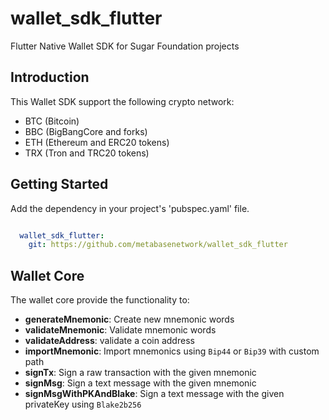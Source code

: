 # wallet_sdk_flutter

Flutter Native Wallet SDK for Sugar Foundation projects

## Introduction

This Wallet SDK support the following crypto network:

- BTC (Bitcoin)
- BBC (BigBangCore and forks)
- ETH (Ethereum and ERC20 tokens)
- TRX (Tron and TRC20 tokens)

## Getting Started

Add the dependency in your project's 'pubspec.yaml' file.

```yaml

  wallet_sdk_flutter:
    git: https://github.com/metabasenetwork/wallet_sdk_flutter

```

## Wallet Core

The wallet core provide the functionality to:

- **generateMnemonic**: Create new mnemonic words
- **validateMnemonic**: Validate mnemonic words
- **validateAddress**: validate a coin address
- **importMnemonic**: Import mnemonics using `Bip44` or `Bip39` with custom path
- **signTx**: Sign a raw transaction with the given mnemonic
- **signMsg**: Sign a text message with the given mnemonic
- **signMsgWithPKAndBlake**: Sign a text message with the given privateKey using `Blake2b256`

